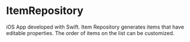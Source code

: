 # ItemRepository
iOS App developed with Swift. Item Repository generates items that have editable properties. The order of items on the list can be customized.
